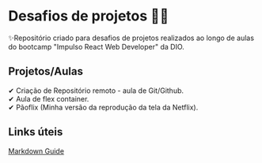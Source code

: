 # Desafios de projetos 🚀🚀
✨Repositório criado para desafios de projetos realizados ao longo de aulas do bootcamp "Impulso React Web Developer" da DIO.

## Projetos/Aulas
✔ Criação de Repositório remoto - aula de Git/Github. </br>
✔ Aula de flex container. </br>
✔ Pãoflix (Minha versão da reprodução da tela da Netflix).

## Links úteis 
[Markdown Guide](https://www.markdownguide.org/basic-syntax/)



